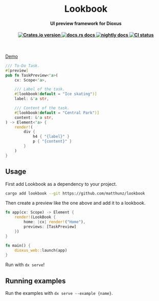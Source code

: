 <div align="center">
<h1>Lookbook</h1>
<h4>UI preview framework for Dioxus<h4>
<a href="https://crates.io/crates/lookbook">
    <img src="https://img.shields.io/crates/v/lookbook?style=flat-square"alt="Crates.io version" />
</a>
<a href="https://docs.rs/lookbook/latest/lookbook">
    <img src="https://img.shields.io/badge/docs-stable-blue.svg?style=flat-square"alt="docs.rs docs" />
</a>
<a href="https://dioxus-material.netlify.app/dioxus_material/">
    <img src="https://img.shields.io/badge/docs-nightly-blue.svg?style=flat-square"
  alt="nightly docs" />
</a>
<a href="https://github.com/matthunz/dioxus-material/actions">
    <img src="https://github.com/matthunz/dioxus-material/actions/workflows/ci.yml/badge.svg"
  alt="CI status" />
</a>
</div>

<br>

[Demo](https://matthunz.github.io/)

```rust
/// To-Do Task.
#[preview]
pub fn TaskPreview<'a>(
    cx: Scope<'a>,

    /// Label of the task.
    #[lookbook(default = "Ice skating")]
    label: &'a str,

    /// Content of the task.
    #[lookbook(default = "Central Park")]
    content: &'a str,
) -> Element<'a> {
    render!(
        div {
            h4 { "{label}" }
            p { "{content}" }
        }
    )
}
```

## Usage
First add Lookbook as a dependency to your project.

```sh
cargo add lookbook --git https://github.com/matthunz/lookbook
```

Then create a preview like the one above and add it to a lookbook.

```rust
fn app(cx: Scope) -> Element {
    render!(LookBook {
        home: |cx| render!("Home"),
        previews: [TaskPreview]
    })
}

fn main() {
    dioxus_web::launch(app)
}
```

Run with `dx serve`!

## Running examples
Run the examples with `dx serve --example {name}`.
